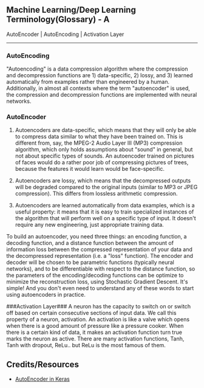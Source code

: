 ## Machine Learning/Deep Learning Terminology(Glossary) - A ##
AutoEncoder | AutoEncoding | Activation Layer
___
### AutoEncoding ###
"Autoencoding" is a data compression algorithm where the compression and decompression functions are 1) data-specific, 2) lossy, and 3) learned automatically from examples rather than engineered by a human. Additionally, in almost all contexts where the term "autoencoder" is used, the compression and decompression functions are implemented with neural networks.

### AutoEncoder ###

1) Autoencoders are data-specific, which means that they will only be able to compress data similar to what they have been trained on. This is different from, say, the MPEG-2 Audio Layer III (MP3) compression algorithm, which only holds assumptions about "sound" in general, but not about specific types of sounds. An autoencoder trained on pictures of faces would do a rather poor job of compressing pictures of trees, because the features it would learn would be face-specific.

2) Autoencoders are lossy, which means that the decompressed outputs will be degraded compared to the original inputs (similar to MP3 or JPEG compression). This differs from lossless arithmetic compression.

3) Autoencoders are learned automatically from data examples, which is a useful property: it means that it is easy to train specialized instances of the algorithm that will perform well on a specific type of input. It doesn't require any new engineering, just appropriate training data.

To build an autoencoder, you need three things: an encoding function, a decoding function, and a distance function between the amount of information loss between the compressed representation of your data and the decompressed representation (i.e. a "loss" function). The encoder and decoder will be chosen to be parametric functions (typically neural networks), and to be differentiable with respect to the distance function, so the parameters of the encoding/decoding functions can be optimize to minimize the reconstruction loss, using Stochastic Gradient Descent. It's simple! And you don't even need to understand any of these words to start using autoencoders in practice.

###Activation Layer###
A neuron has the capacity to switch on or switch off based on certain consecutive sections of input data. We call this property of a neuron, activation.
An activation is like a valve which opens when there is a good amount of pressure like a pressure cooker. When there is a certain kind of data, it makes an activation function turn true marks the neuron as active. 
There are many activation functions, Tanh, Tanh with dropout, ReLu..
but ReLu is the most famous of them. 


## Credits/Resources ##
 - [AutoEncoder in Keras](https://blog.keras.io/building-autoencoders-in-keras.html)
